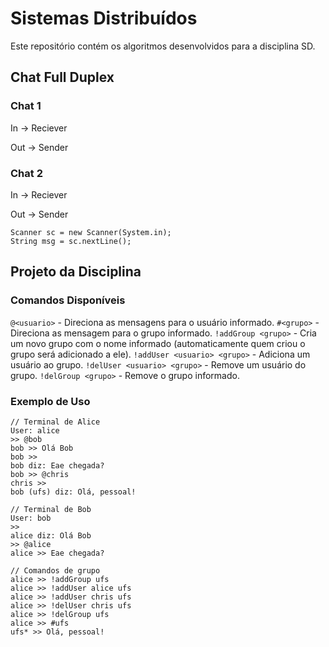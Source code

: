 # Sistemas Distribuídos
Este repositório contém os algoritmos desenvolvidos para a disciplina SD.

## Chat Full Duplex

### Chat 1

In -> Reciever

Out -> Sender

### Chat 2
In -> Reciever

Out -> Sender

```
Scanner sc = new Scanner(System.in);
String msg = sc.nextLine();
```

## Projeto da Disciplina

### Comandos Disponíveis

`@<usuario>` - Direciona as mensagens para o usuário informado.
`#<grupo>` - Direciona as mensagem para o grupo informado.
`!addGroup <grupo>` - Cria um novo grupo com o nome informado (automaticamente quem criou o grupo será adicionado a ele).
`!addUser <usuario> <grupo>` - Adiciona um usuário ao grupo.
`!delUser <usuario> <grupo>` - Remove um usuário do grupo.
`!delGroup <grupo>` - Remove o grupo informado.

### Exemplo de Uso

```
// Terminal de Alice
User: alice
>> @bob
bob >> Olá Bob
bob >>
bob diz: Eae chegada?
bob >> @chris
chris >> 
bob (ufs) diz: Olá, pessoal!
```

```
// Terminal de Bob
User: bob
>> 
alice diz: Olá Bob
>> @alice
alice >> Eae chegada?

// Comandos de grupo
alice >> !addGroup ufs
alice >> !addUser alice ufs
alice >> !addUser chris ufs
alice >> !delUser chris ufs
alice >> !delGroup ufs
alice >> #ufs
ufs* >> Olá, pessoal!
```